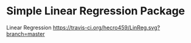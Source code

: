 # Simple Linear Regression Package
Linear Regression
https://travis-ci.org/hecro459/LinReg.svg?branch=master
